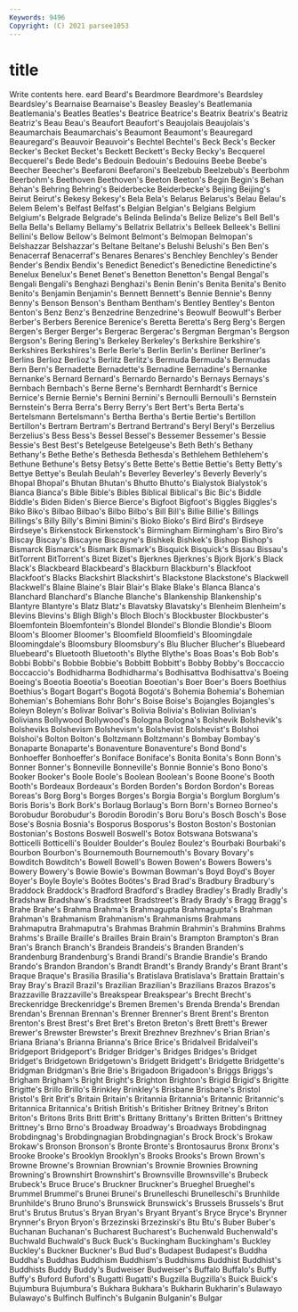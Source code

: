 ```yaml
---
Keywords: 9496
Copyright: (C) 2021 parsee1053
---
```


# title

Write contents here.
eard Beard's Beardmore Beardmore's Beardsley Beardsley's Bearnaise Bearnaise's
Beasley Beasley's Beatlemania Beatlemania's Beatles Beatles's Beatrice Beatrice's Beatrix Beatrix's
Beatriz Beatriz's Beau Beau's Beaufort Beaufort's Beaujolais Beaujolais's Beaumarchais Beaumarchais's
Beaumont Beaumont's Beauregard Beauregard's Beauvoir Beauvoir's Bechtel Bechtel's Beck Beck's
Becker Becker's Becket Becket's Beckett Beckett's Becky Becky's Becquerel Becquerel's
Bede Bede's Bedouin Bedouin's Bedouins Beebe Beebe's Beecher Beecher's Beefaroni
Beefaroni's Beelzebub Beelzebub's Beerbohm Beerbohm's Beethoven Beethoven's Beeton Beeton's Begin
Begin's Behan Behan's Behring Behring's Beiderbecke Beiderbecke's Beijing Beijing's Beirut
Beirut's Bekesy Bekesy's Bela Bela's Belarus Belarus's Belau Belau's Belem
Belem's Belfast Belfast's Belgian Belgian's Belgians Belgium Belgium's Belgrade Belgrade's
Belinda Belinda's Belize Belize's Bell Bell's Bella Bella's Bellamy Bellamy's
Bellatrix Bellatrix's Belleek Belleek's Bellini Bellini's Bellow Bellow's Belmont Belmont's
Belmopan Belmopan's Belshazzar Belshazzar's Beltane Beltane's Belushi Belushi's Ben Ben's
Benacerraf Benacerraf's Benares Benares's Benchley Benchley's Bender Bender's Bendix Bendix's
Benedict Benedict's Benedictine Benedictine's Benelux Benelux's Benet Benet's Benetton Benetton's
Bengal Bengal's Bengali Bengali's Benghazi Benghazi's Benin Benin's Benita Benita's
Benito Benito's Benjamin Benjamin's Bennett Bennett's Bennie Bennie's Benny Benny's
Benson Benson's Bentham Bentham's Bentley Bentley's Benton Benton's Benz Benz's
Benzedrine Benzedrine's Beowulf Beowulf's Berber Berber's Berbers Berenice Berenice's Beretta
Beretta's Berg Berg's Bergen Bergen's Berger Berger's Bergerac Bergerac's Bergman
Bergman's Bergson Bergson's Bering Bering's Berkeley Berkeley's Berkshire Berkshire's Berkshires
Berkshires's Berle Berle's Berlin Berlin's Berliner Berliner's Berlins Berlioz Berlioz's
Berlitz Berlitz's Bermuda Bermuda's Bermudas Bern Bern's Bernadette Bernadette's Bernadine
Bernadine's Bernanke Bernanke's Bernard Bernard's Bernardo Bernardo's Bernays Bernays's Bernbach
Bernbach's Berne Berne's Bernhardt Bernhardt's Bernice Bernice's Bernie Bernie's Bernini
Bernini's Bernoulli Bernoulli's Bernstein Bernstein's Berra Berra's Berry Berry's Bert
Bert's Berta Berta's Bertelsmann Bertelsmann's Bertha Bertha's Bertie Bertie's Bertillon
Bertillon's Bertram Bertram's Bertrand Bertrand's Beryl Beryl's Berzelius Berzelius's Bess
Bess's Bessel Bessel's Bessemer Bessemer's Bessie Bessie's Best Best's Betelgeuse
Betelgeuse's Beth Beth's Bethany Bethany's Bethe Bethe's Bethesda Bethesda's Bethlehem
Bethlehem's Bethune Bethune's Betsy Betsy's Bette Bette's Bettie Bettie's Betty
Betty's Bettye Bettye's Beulah Beulah's Beverley Beverley's Beverly Beverly's Bhopal
Bhopal's Bhutan Bhutan's Bhutto Bhutto's Bialystok Bialystok's Bianca Bianca's Bible
Bible's Bibles Biblical Biblical's Bic Bic's Biddle Biddle's Biden Biden's
Bierce Bierce's Bigfoot Bigfoot's Biggles Biggles's Biko Biko's Bilbao Bilbao's
Bilbo Bilbo's Bill Bill's Billie Billie's Billings Billings's Billy Billy's
Bimini Bimini's Bioko Bioko's Bird Bird's Birdseye Birdseye's Birkenstock Birkenstock's
Birmingham Birmingham's Biro Biro's Biscay Biscay's Biscayne Biscayne's Bishkek Bishkek's
Bishop Bishop's Bismarck Bismarck's Bismark Bismark's Bisquick Bisquick's Bissau Bissau's
BitTorrent BitTorrent's Bizet Bizet's Bjerknes Bjerknes's Bjork Bjork's Black Black's
Blackbeard Blackbeard's Blackburn Blackburn's Blackfoot Blackfoot's Blacks Blackshirt Blackshirt's Blackstone
Blackstone's Blackwell Blackwell's Blaine Blaine's Blair Blair's Blake Blake's Blanca
Blanca's Blanchard Blanchard's Blanche Blanche's Blankenship Blankenship's Blantyre Blantyre's Blatz
Blatz's Blavatsky Blavatsky's Blenheim Blenheim's Blevins Blevins's Bligh Bligh's Bloch
Bloch's Blockbuster Blockbuster's Bloemfontein Bloemfontein's Blondel Blondel's Blondie Blondie's Bloom
Bloom's Bloomer Bloomer's Bloomfield Bloomfield's Bloomingdale Bloomingdale's Bloomsbury Bloomsbury's Blu
Blucher Blucher's Bluebeard Bluebeard's Bluetooth Bluetooth's Blythe Blythe's Boas Boas's
Bob Bob's Bobbi Bobbi's Bobbie Bobbie's Bobbitt Bobbitt's Bobby Bobby's
Boccaccio Boccaccio's Bodhidharma Bodhidharma's Bodhisattva Bodhisattva's Boeing Boeing's Boeotia Boeotia's
Boeotian Boeotian's Boer Boer's Boers Boethius Boethius's Bogart Bogart's Bogotá
Bogotá's Bohemia Bohemia's Bohemian Bohemian's Bohemians Bohr Bohr's Boise Boise's
Bojangles Bojangles's Boleyn Boleyn's Bolivar Bolivar's Bolivia Bolivia's Bolivian Bolivian's
Bolivians Bollywood Bollywood's Bologna Bologna's Bolshevik Bolshevik's Bolsheviks Bolshevism Bolshevism's
Bolshevist Bolshevist's Bolshoi Bolshoi's Bolton Bolton's Boltzmann Boltzmann's Bombay Bombay's
Bonaparte Bonaparte's Bonaventure Bonaventure's Bond Bond's Bonhoeffer Bonhoeffer's Boniface Boniface's
Bonita Bonita's Bonn Bonn's Bonner Bonner's Bonneville Bonneville's Bonnie Bonnie's
Bono Bono's Booker Booker's Boole Boole's Boolean Boolean's Boone Boone's
Booth Booth's Bordeaux Bordeaux's Borden Borden's Bordon Bordon's Boreas Boreas's
Borg Borg's Borges Borges's Borgia Borgia's Borglum Borglum's Boris Boris's
Bork Bork's Borlaug Borlaug's Born Born's Borneo Borneo's Borobudur Borobudur's
Borodin Borodin's Boru Boru's Bosch Bosch's Bose Bose's Bosnia Bosnia's
Bosporus Bosporus's Boston Boston's Bostonian Bostonian's Bostons Boswell Boswell's Botox
Botswana Botswana's Botticelli Botticelli's Boulder Boulder's Boulez Boulez's Bourbaki Bourbaki's
Bourbon Bourbon's Bournemouth Bournemouth's Bovary Bovary's Bowditch Bowditch's Bowell Bowell's
Bowen Bowen's Bowers Bowers's Bowery Bowery's Bowie Bowie's Bowman Bowman's
Boyd Boyd's Boyer Boyer's Boyle Boyle's Boötes Boötes's Brad Brad's
Bradbury Bradbury's Braddock Braddock's Bradford Bradford's Bradley Bradley's Bradly Bradly's
Bradshaw Bradshaw's Bradstreet Bradstreet's Brady Brady's Bragg Bragg's Brahe Brahe's
Brahma Brahma's Brahmagupta Brahmagupta's Brahman Brahman's Brahmanism Brahmanism's Brahmanisms Brahmans
Brahmaputra Brahmaputra's Brahmas Brahmin Brahmin's Brahmins Brahms Brahms's Braille Braille's
Brailles Brain Brain's Brampton Brampton's Bran Bran's Branch Branch's Brandeis
Brandeis's Branden Branden's Brandenburg Brandenburg's Brandi Brandi's Brandie Brandie's Brando
Brando's Brandon Brandon's Brandt Brandt's Brandy Brandy's Brant Brant's Braque
Braque's Brasilia Brasilia's Bratislava Bratislava's Brattain Brattain's Bray Bray's Brazil
Brazil's Brazilian Brazilian's Brazilians Brazos Brazos's Brazzaville Brazzaville's Breakspear Breakspear's
Brecht Brecht's Breckenridge Breckenridge's Bremen Bremen's Brenda Brenda's Brendan Brendan's
Brennan Brennan's Brenner Brenner's Brent Brent's Brenton Brenton's Brest Brest's
Bret Bret's Breton Breton's Brett Brett's Brewer Brewer's Brewster Brewster's
Brexit Brezhnev Brezhnev's Brian Brian's Briana Briana's Brianna Brianna's Brice
Brice's Bridalveil Bridalveil's Bridgeport Bridgeport's Bridger Bridger's Bridges Bridges's Bridget
Bridget's Bridgetown Bridgetown's Bridgett Bridgett's Bridgette Bridgette's Bridgman Bridgman's Brie
Brie's Brigadoon Brigadoon's Briggs Briggs's Brigham Brigham's Bright Bright's Brighton
Brighton's Brigid Brigid's Brigitte Brigitte's Brillo Brillo's Brinkley Brinkley's Brisbane
Brisbane's Bristol Bristol's Brit Brit's Britain Britain's Britannia Britannia's Britannic
Britannic's Britannica Britannica's British British's Britisher Britney Britney's Briton Briton's
Britons Brits Britt Britt's Brittany Brittany's Britten Britten's Brittney Brittney's
Brno Brno's Broadway Broadway's Broadways Brobdingnag Brobdingnag's Brobdingnagian Brobdingnagian's Brock
Brock's Brokaw Brokaw's Bronson Bronson's Bronte Bronte's Brontosaurus Bronx Bronx's
Brooke Brooke's Brooklyn Brooklyn's Brooks Brooks's Brown Brown's Browne Browne's
Brownian Brownian's Brownie Brownies Browning Browning's Brownshirt Brownshirt's Brownsville Brownsville's
Brubeck Brubeck's Bruce Bruce's Bruckner Bruckner's Brueghel Brueghel's Brummel Brummel's
Brunei Brunei's Brunelleschi Brunelleschi's Brunhilde Brunhilde's Bruno Bruno's Brunswick Brunswick's
Brussels Brussels's Brut Brut's Brutus Brutus's Bryan Bryan's Bryant Bryant's
Bryce Bryce's Brynner Brynner's Bryon Bryon's Brzezinski Brzezinski's Btu Btu's
Buber Buber's Buchanan Buchanan's Bucharest Bucharest's Buchenwald Buchenwald's Buchwald Buchwald's
Buck Buck's Buckingham Buckingham's Buckley Buckley's Buckner Buckner's Bud Bud's
Budapest Budapest's Buddha Buddha's Buddhas Buddhism Buddhism's Buddhisms Buddhist Buddhist's
Buddhists Buddy Buddy's Budweiser Budweiser's Buffalo Buffalo's Buffy Buffy's Buford
Buford's Bugatti Bugatti's Bugzilla Bugzilla's Buick Buick's Bujumbura Bujumbura's Bukhara
Bukhara's Bukharin Bukharin's Bulawayo Bulawayo's Bulfinch Bulfinch's Bulganin Bulganin's Bulgar
